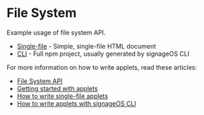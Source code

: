 # File System

Example usage of file system API.

* [Single-file](singlefile-applet) - Simple, single-file HTML document
* [CLI](cli-applet) - Full npm project, usually generated by signageOS CLI

For more information on how to write applets, read these articles:

* [File System API](https://docs.signageos.io/api/js/content/latest/js-file-system)
* [Getting started with applets](https://docs.signageos.io/knowledge-base/applet)
* [How to write single-file applets](https://docs.signageos.io/knowledge-base/applet-editor)
* [How to write applets with signageOS CLI](https://docs.signageos.io/knowledge-base/setup-developer-environment)
